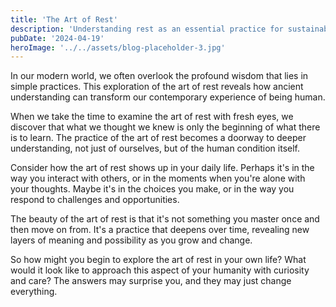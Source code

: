 ```yaml
---
title: 'The Art of Rest'
description: 'Understanding rest as an essential practice for sustainable human becoming'
pubDate: '2024-04-19'
heroImage: '../../assets/blog-placeholder-3.jpg'
---
```


In our modern world, we often overlook the profound wisdom that lies in simple practices. This exploration of the art of rest reveals how ancient understanding can transform our contemporary experience of being human.

When we take the time to examine the art of rest with fresh eyes, we discover that what we thought we knew is only the beginning of what there is to learn. The practice of the art of rest becomes a doorway to deeper understanding, not just of ourselves, but of the human condition itself.

Consider how the art of rest shows up in your daily life. Perhaps it's in the way you interact with others, or in the moments when you're alone with your thoughts. Maybe it's in the choices you make, or in the way you respond to challenges and opportunities.

The beauty of the art of rest is that it's not something you master once and then move on from. It's a practice that deepens over time, revealing new layers of meaning and possibility as you grow and change.

So how might you begin to explore the art of rest in your own life? What would it look like to approach this aspect of your humanity with curiosity and care? The answers may surprise you, and they may just change everything.